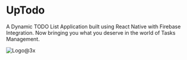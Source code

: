 # UpTodo
A Dynamic TODO List Application built using React Native with Firebase Integration. Now bringing you what you deserve in the world of Tasks Management.

![Logo@3x](https://github.com/user-attachments/assets/127c4668-3864-4712-9fd2-68b95d993800)
